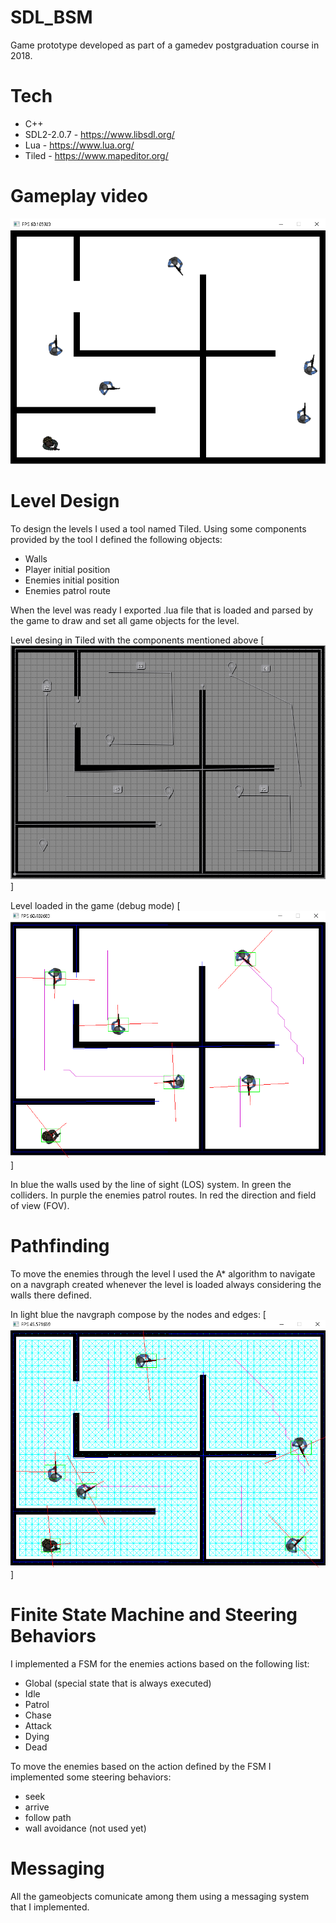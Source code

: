 # SDL_BSM

Game prototype developed as part of a gamedev postgraduation course in 2018.

# Tech

* C++
* SDL2-2.0.7 - https://www.libsdl.org/
* Lua - https://www.lua.org/
* Tiled - https://www.mapeditor.org/

# Gameplay video

[![Gameplay Video](Assets/sample-gameplay.png)](https://youtu.be/TY-zbuZDEy4-Y "Gameplay")

# Level Design

To design the levels I used a tool named Tiled. Using some components provided by the tool I defined the following objects:

* Walls
* Player initial position
* Enemies initial position
* Enemies patrol route

When the level was ready I exported .lua file that is loaded and parsed by the game to draw and set all game objects for the level.

Level desing in Tiled with the components mentioned above
[![Level Design](Assets/level-design.png)]

Level loaded in the game (debug mode)
[![Debug Mode](Assets/debug-mode.png)]

In blue the walls used by the line of sight (LOS) system.
In green the colliders.
In purple the enemies patrol routes.
In red the direction and field of view (FOV).

# Pathfinding

To move the enemies through the level I used the A* algorithm to navigate on a navgraph created whenever the level is loaded always considering the walls there defined.

In light blue the navgraph compose by the nodes and edges:
[![Navgraph](Assets/navgraph.png)]

# Finite State Machine and Steering Behaviors

I implemented a FSM for the enemies actions based on the following list:

* Global (special state that is always executed)
* Idle
* Patrol
* Chase
* Attack
* Dying
* Dead

To move the enemies based on the action defined by the FSM I implemented some steering behaviors:

* seek
* arrive
* follow path
* wall avoidance (not used yet)

# Messaging

All the gameobjects comunicate among them using a messaging system that I implemented.
